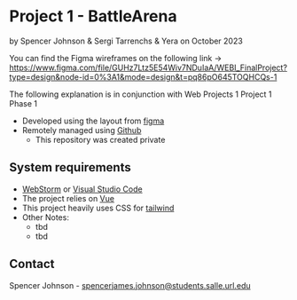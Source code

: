 # Project 1 - BattleArena

by Spencer Johnson & Sergi Tarrenchs & Yera
on October 2023

You can find the Figma wireframes on the following link -> https://www.figma.com/file/GUHz7Ltz5E54Wiv7NDuIaA/WEBI_FinalProject?type=design&node-id=0%3A1&mode=design&t=pq86pO645TOQHCQs-1

The following explanation is in conjunction with Web Projects 1 Project 1 Phase 1

* Developed using the layout from [figma](https://www.figma.com/file/GUHz7Ltz5E54Wiv7NDuIaA/WEBI_FinalProject?type=design&node-id=0-1&mode=design&t=t1FgyLqRvd9UIIKF-0)
* Remotely managed using [Github](https://github.com/papasj19/BattleArena)
    * This repository was created private

## System requirements

* [WebStorm](https://www.jetbrains.com/webstorm/) or [Visual Studio Code](https://code.visualstudio.com)
* The project relies on [Vue](https://vuejs.org)
* This project heavily uses CSS for [tailwind](https://tailwindcss.com)
* Other Notes:
	* tbd
	* tbd

## Contact

Spencer Johnson - spencerjames.johnson@students.salle.url.edu 
